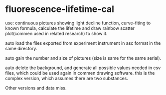 # fluorescence-lifetime-cal
use: continuous pictures showing light decline function, curve-fiting to known formula, calculate the lifetime and draw rainbow scatter plot(commen used in related research) to show it.

auto load the files exported from experiment instrument in asc format in the same directory.

auto gain the number and size of pictures (size is same for the same serial).

auto delete the background, and generate all possible values needed in csv files, which could be used again in commen drawing software.
this is the complex version, which assumes there are two substances.

Other versions and data miss.
